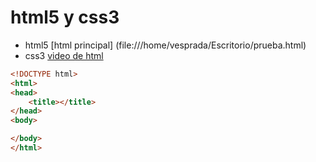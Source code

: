 # html5 y css3
- html5
[html principal] (file:///home/vesprada/Escritorio/prueba.html)
- css3
[video de html](https://youtu.be/Ch1GG4xM8nw)

```html
<!DOCTYPE html>
<html>
<head>
	<title></title>
</head>
<body>

</body>
</html>
```

